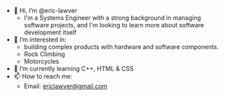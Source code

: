 - 👋 Hi, I’m @eric-lawver
  - I'm a Systems Engineer with a strong background in managing software projects, and I'm looking to learn more about software development itself
- 👀 I’m interested in:
  -  building complex products with hardware and software components.
  -  Rock Climbing
  -  Motorcycles
- 🌱 I’m currently learning C++, HTML & CSS
- 📫 How to reach me:
  - Email: ericlawver@gmail.com
